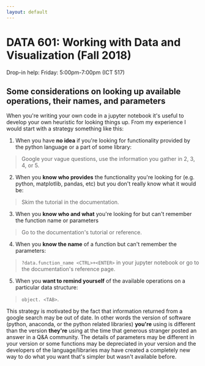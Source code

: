 ```yaml
---
layout: default
---
```


# DATA 601: Working with Data and Visualization (Fall 2018)

Drop-in help: Friday: 5:00pm-7:00pm (ICT 517)

## Some considerations on looking up available operations, their names, and parameters

When you're writing your own code in a jupyter notebook it's useful to develop your own heuristic for looking things up. From my experience I would start with a strategy something like this:

1. When you have **no idea** if you're looking for functionality provided by the python language or a part of some library:
 > Google your vague questions, use the information you gather in 2, 3, 4, or 5.

2. When you **know who provides** the functionality you're looking for (e.g.  python, matplotlib, pandas, etc) but you don't really know what it would be:
 > Skim the tutorial in the documentation.

3. When you **know who and what** you're looking for but can't remember the function name or parameters
 > Go to the documentation's tutorial or reference.

4. When you **know the name** of a function but can't remember the parameters:
 > `?data.function_name <CTRL>+<ENTER>` in your jupyter notebook or go to the documentation's reference page.

5. When you **want to remind yourself** of the available operations on a particular data structure:
  > `object. <TAB>`.

 
This strategy is motivated by the fact that information returned from a google search may be out of date.
In other words the version of software (python, anaconda, or the python related libraries) **you're** using is different than the version **they're** using at the time that generous stranger posted an answer in a Q&A community.
The details of parameters may be different in your version or some functions may be depreciated in your version and the developers of the language/libraries may have created a completely new way to do what you want that's simpler but wasn't available before.
